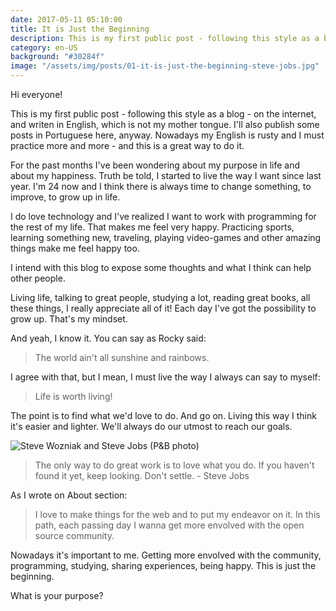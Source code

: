 ```yaml
---
date: 2017-05-11 05:10:00
title: It is Just the Beginning
description: This is my first public post - following this style as a blog - on the internet, and writen in English, which is not my mother tongue.
category: en-US
background: "#30284f"
image: "/assets/img/posts/01-it-is-just-the-beginning-steve-jobs.jpg"
---
```


Hi everyone!

This is my first public post - following this style as a blog - on the internet, and writen in English, which is not my mother tongue. I'll also publish some posts in Portuguese here, anyway. Nowadays my English is rusty and I must practice more and more - and this is a great way to do it.

For the past months I've been wondering about my purpose in life and about my happiness. Truth be told, I started to live the way I want since last year. I'm 24 now and I think there is always time to change something, to improve, to grow up in life.

I do love technology and I've realized I want to work with programming for the rest of my life. That makes me feel very happy. Practicing sports, learning something new, traveling, playing video-games and other amazing things make me feel happy too.

I intend with this blog to expose some thoughts and what I think can help other people.

Living life, talking to great people, studying a lot, reading great books, all these things, I really appreciate all of it! Each day I've got the possibility to grow up. That's my mindset.

And yeah, I know it. You can say as Rocky said:

> The world ain't all sunshine and rainbows.

I agree with that, but I mean, I must live the way I always can say to myself:

> Life is worth living!

The point is to find what we'd love to do. And go on. Living this way I think it's easier and lighter. We'll always do our utmost to reach our goals.

![Steve Wozniak and Steve Jobs (P&B photo)](/assets/img/posts/01-it-is-just-the-beginning-steve-jobs.jpg)

> The only way to do great work is to love what you do. If you haven't found it yet, keep looking. Don't settle. - Steve Jobs

As I wrote on About section:

> I love to make things for the web and to put my endeavor on it. In this path, each passing day I wanna get more envolved with the open source community.

Nowadays it's important to me. Getting more envolved with the community, programming, studying, sharing experiences, being happy. This is just the beginning.

What is your purpose?
